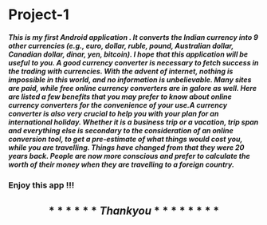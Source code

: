 # Project-1

#### _This is my first Android application . It converts the Indian currency into 9 other currencies (e.g., euro, dollar, ruble, pound, Australian dollar, Canadian dollar, dinar, yen, bitcoin). I hope that this application will be useful to you. A good currency converter is necessary to fetch success in the trading with currencies. With the advent of internet, nothing is impossible in this world, and no information is unbelievable. Many sites are paid, while free online currency converters are in galore as well. Here are listed a few benefits that you may prefer to know about online currency converters for the convenience of your use.A currency converter is also very crucial to help you with your plan for an international holiday. Whether it is a business trip or a vacation, trip span and everything else is secondary to the consideration of an online conversion tool, to get a pre-estimate of what things would cost you, while you are travelling. Things have changed from that they were 20 years back. People are now more conscious and prefer to calculate the worth of their money when they are travelling to a foreign country._

###        Enjoy this app !!!                                                 



 ##                         $$ ******  Thank you  ******** $$
